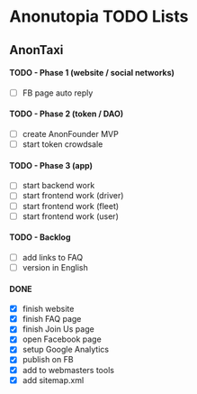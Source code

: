 # Anonutopia TODO Lists

## AnonTaxi

#### TODO - Phase 1 (website / social networks)

- [ ] FB page auto reply

#### TODO - Phase 2 (token / DAO)

- [ ] create AnonFounder MVP
- [ ] start token crowdsale

#### TODO - Phase 3 (app)

- [ ] start backend work
- [ ] start frontend work (driver)
- [ ] start frontend work (fleet)
- [ ] start frontend work (user)

#### TODO - Backlog

- [ ] add links to FAQ
- [ ] version in English

#### DONE

- [x] finish website
- [x] finish FAQ page
- [x] finish Join Us page
- [x] open Facebook page
- [x] setup Google Analytics
- [x] publish on FB
- [x] add to webmasters tools
- [x] add sitemap.xml

